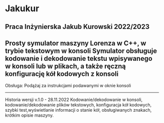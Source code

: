 # Jakukur
Praca Inżynierska Jakub Kurowski 2022/2023
-----------------------------------
Prosty symulator maszyny Lorenza w C++, w trybie tekstowym w konsoli
Symulator obsługuje kodowanie i dekodowanie tekstu wpisywanego w konsoli lub w plikach, a także ręczną konfigurację kół kodowych z konsoli
------------------------------------

Obsługa:
  Podążaj za instrukcjami podawanymi w oknie konsoli

------------------------------------
Historia wersji
v.1.0 - 28.11.2022
  Kodowanie/dekodowanie w konsoli, kodowanie/dekodowanie plików tekstowych, konfiguracja kół kodowych, szybki test,wyświetlanie informacji o stanie kół,
  obsługiwanych znakach, krótkim opisie maszyny.
